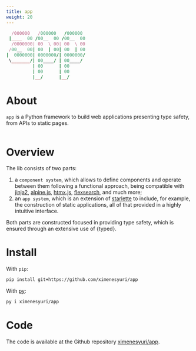 ```yaml
---
title: app
weight: 20
---
```


```ruby
  /000000   /000000   /000000
 |____  00 /00__  00 /00__  00
  /0000000| 00  \ 00| 00  \ 00
 /00__  00| 00  | 00| 00  | 00
|  0000000| 0000000/| 0000000/
 \_______/| 00____/ | 00____/
          | 00      | 00
          | 00      | 00
          |__/      |__/
```

# About

`app` is a Python framework to build web applications presenting type safety, from APIs to static pages.

```{toc}
```

# Overview

The lib consists of two parts:
1. a `component system`, which allows to define components and operate between them following a functional approach, being compatible with [jinja2](https://jinja.palletsprojects.com/en/stable/), [alpine.js](), [htmx.js](), [flexsearch](), and much more;
2. an `app system`, which is an extension of [starlette](https://www.starlette.io/) to include, for example, the construction of static applications, all of that provided in a highly intuitive interface.

Both parts are constructed focused in providing type safety, which is ensured through an extensive use of {typed}.

# Install

With `pip`:
```bash
pip install git+https://github.com/ximenesyuri/app
```

With [py](https://github.com/ximenesyuri/py):
```bash
py i ximenesyuri/app
```

# Code

The code is available at the Github repository [ximenesyuri/app](https://github.com/ximenesyuri/app).
